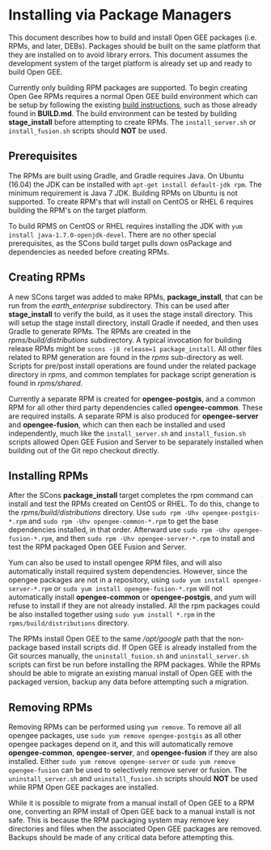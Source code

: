 # Installing via Package Managers

This document describes how to build and install Open GEE packages (i.e. RPMs,
and later, DEBs).  Packages should be built on the same platform that they are
installed on to avoid library errors.  This document assumes the development
system of the target platform is already set up and ready to build Open GEE.

Currently only building RPM packages are supported.  To begin creating Open Gee
RPMs requires a normal Open GEE build environment which can be setup by
following the existing [build instructions](https://github.com/google/earthenterprise/wiki/Build-Instructions),
such as those already found in **BUILD.md**.  The build environment can be
tested by building **stage_install** before attempting to create RPMs.  The
```install_server.sh``` or ```install_fusion.sh``` scripts should **NOT** be
used.

## Prerequisites

The RPMs are built using Gradle, and Gradle requires Java.  On Ubuntu (16.04)
the JDK can be installed with ```apt-get install default-jdk rpm```.  The
minimum requirement is Java 7 JDK.  Building RPMs on Ubuntu is not supported.
To create RPM's that will install on CentOS or RHEL 6 requires building the
RPM's on the target platform.

To build RPMS on CentOS or RHEL requires installing the JDK with ```yum install
java-1.7.0-openjdk-devel```.  There are no other special prerequisites, as the
SCons build target pulls down osPackage and dependencies as needed before
creating RPMs.

## Creating RPMs

A new SCons target was added to make RPMs, **package_install**, that can be run
from the *earth_enterprise* subdirectory.  This can be used after
**stage_install** to verify the build, as it uses the stage install directory.
This will setup the stage install directory, install Gradle if needed, and
then uses Gradle to generate RPMs.  The RPMs are created in the
*rpms/build/distributions* subdirectory.  A typical invocation for building
release RPMs might be ```scons -j8 release=1 package_install```.  All other
files related to RPM generation are found in the *rpms* sub-directory as
well. Scripts for pre/post install operations are found under the related
package directory in *rpms*, and common templates for package script generation
is found in *rpms/shared*.

Currently a separate RPM is created for **opengee-postgis**, and a common RPM
for all other third party dependencies called **opengee-common**.  These are
required installs.  A separate RPM is also produced for **opengee-server** and
**opengee-fusion**, which can then each be installed and used independently,
much like the ```install_server.sh``` and ```install_fusion.sh``` scripts
allowed Open GEE Fusion and Server to be separately installed when building out
of the Git repo checkout directly.

## Installing RPMs

After the SCons **package_install** target completes the rpm command can
install and test the RPMs created on CentOS or RHEL.  To do this, change to the
*rpms/build/distributions* directory.  Use ```sudo rpm -Uhv
opengee-postgis-*.rpm``` and ```sudo rpm -Uhv opengee-common-*.rpm``` to get
the base dependencies installed, in that order.  Afterward use ```sudo rpm -Uhv
opengee-fusion-*.rpm```, and then ```sudo rpm -Uhv opengee-server-*.rpm``` to
install and test the RPM packaged Open GEE Fusion and Server.

Yum can also be used to install opengee RPM files, and will also automatically
install required system dependencies.  However, since the opengee packages are
not in a repository, using ```sudo yum install opengee-server-*.rpm``` or
```sudo yum install opengee-fusion-*.rpm``` will not automatically install
**opengee-common** or **opengee-postgis**, and yum will refuse to install if
they are not already installed.  All the rpm packages could be also installed
together using ```sudo yum install *.rpm``` in the `rpms/build/distributions`
directory.

The RPMs install Open GEE to the same */opt/google* path that the non-package
based install scripts did.  If Open GEE is already installed from the Git
sources manually, the ```uninstall_fusion.sh``` and ```uninstall_server.sh```
scripts can first be run before installing the RPM packages. While the RPMs
should be able to migrate an existing manual install of Open GEE with the
packaged version, backup any data before attempting such a migration.

## Removing RPMs

Removing RPMs can be performed using ```yum remove```.  To remove all all
opengee packages, use ```sudo yum remove opengee-postgis``` as all other
opengee packages depend on it, and this will automatically remove
**opengee-common**, **opengee-server**, and **opengee-fusion** if they are also
installed. Either ```sudo yum remove opengee-server``` or ```sudo yum remove
opengee-fusion``` can be used to selectively remove server or fusion.  The
```uninstall_server.sh``` and ```uninstall_fusion.sh``` scripts should **NOT**
be used while RPM Open GEE packages are installed.

While it is possible to migrate from a manual install of Open GEE to a RPM one,
converting an RPM install of Open GEE back to a manual install is not safe.
This is because the RPM packaging system may remove key directories and files
when the associated Open GEE packages are removed.  Backups should be made
of any critical data before attempting this.
